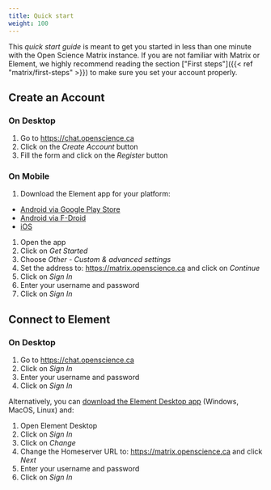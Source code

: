 ```yaml
---
title: Quick start
weight: 100
---
```


This _quick start guide_ is meant to get you started in less than one minute
with the Open Science Matrix instance. If you are not familiar with Matrix or
Element, we highly recommend reading the section ["First
steps"]({{< ref "matrix/first-steps" >}}) to make sure you set your account
properly.

## Create an Account

### On Desktop

1. Go to https://chat.openscience.ca
1. Click on the _Create Account_ button
1. Fill the form and click on the _Register_ button

### On Mobile

1. Download the Element app for your platform:

- [Android via Google Play Store][google]
- [Android via F-Droid][fdroid]
- [iOS][ios]

1. Open the app
1. Click on _Get Started_
1. Choose _Other - Custom & advanced settings_
1. Set the address to: https://matrix.openscience.ca and click on _Continue_
1. Click on _Sign In_
1. Enter your username and password
1. Click on _Sign In_

## Connect to Element

### On Desktop

1. Go to https://chat.openscience.ca
1. Click on _Sign In_
1. Enter your username and password
1. Click on _Sign In_

Alternatively, you can [download the Element Desktop app][desktop] (Windows,
MacOS, Linux) and:

1. Open Element Desktop
1. Click on _Sign In_
1. Click on _Change_
1. Change the Homeserver URL to: https://matrix.openscience.ca and click _Next_
1. Enter your username and password
1. Click on _Sign In_

[desktop]: https://element.io/get-started
[google]: https://play.google.com/store/apps/details?id=im.vector.app
[fdroid]: https://f-droid.org/en/packages/im.vector.app/
[ios]: https://apps.apple.com/app/vector/id1083446067
